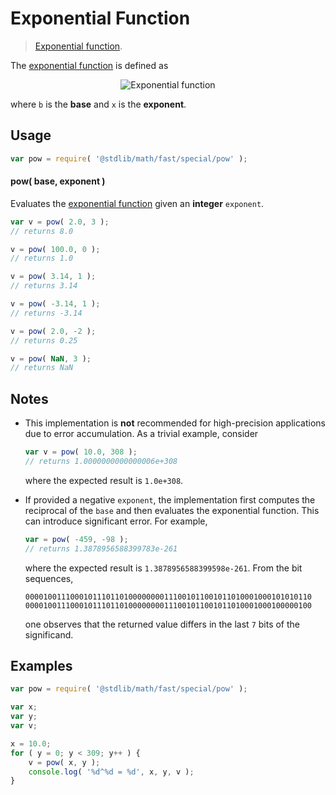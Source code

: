 # Exponential Function

> [Exponential function][exponential-function].


<section class="intro">

The [exponential function][exponential-function] is defined as

<!-- <equation class="equation" label="eq:exponential_function" align="center" raw="y = b^x" alt="Exponential function"> -->

<div class="equation" align="center" data-raw-text="y = b^x" data-equation="eq:exponential_function">
    <img src="" alt="Exponential function">
    <br>
</div>

<!-- </equation> -->

where `b` is the __base__ and `x` is the __exponent__.

</section>

<!-- /.intro -->


<section class="usage">

## Usage

``` javascript
var pow = require( '@stdlib/math/fast/special/pow' );
```

#### pow( base, exponent )

Evaluates the [exponential function][exponential-function] given an __integer__ `exponent`.

``` javascript
var v = pow( 2.0, 3 );
// returns 8.0

v = pow( 100.0, 0 );
// returns 1.0

v = pow( 3.14, 1 );
// returns 3.14

v = pow( -3.14, 1 );
// returns -3.14

v = pow( 2.0, -2 );
// returns 0.25

v = pow( NaN, 3 );
// returns NaN
```

</section>

<!-- /.usage -->

<section class="notes">

## Notes

* This implementation is __not__ recommended for high-precision applications due to error accumulation. As a trivial example, consider

  ``` javascript
  var v = pow( 10.0, 308 );
  // returns 1.0000000000000006e+308
  ```

  where the expected result is `1.0e+308`.

* If provided a negative `exponent`, the implementation first computes the reciprocal of the `base` and then evaluates the exponential function. This can introduce significant error. For example,

  ``` javascript
  var = pow( -459, -98 );
  // returns 1.3878956588399783e-261
  ```

  where the expected result is `1.3878956588399598e-261`. From the bit sequences,

  ``` text
  0000100111000101110110100000000111001011001011010001000101010110
  0000100111000101110110100000000111001011001011010001000100000100
  ```

  one observes that the returned value differs in the last `7` bits of the significand.


</section>

<!-- /.notes -->


<section class="examples">

## Examples

``` javascript
var pow = require( '@stdlib/math/fast/special/pow' );

var x;
var y;
var v;

x = 10.0;
for ( y = 0; y < 309; y++ ) {
    v = pow( x, y );
    console.log( '%d^%d = %d', x, y, v );
}
```

</section>

<!-- /.examples -->


<section class="links">

[exponential-function]: https://en.wikipedia.org/wiki/Exponential_function

</section>

<!-- /.links -->

